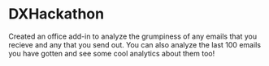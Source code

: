 # DXHackathon


Created an office add-in to analyze the grumpiness of any emails that you recieve and any that you send out.  You can also analyze the last 100 emails you have gotten and see some cool analytics about them too!



